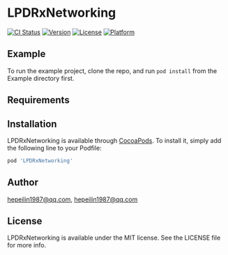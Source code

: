 # LPDRxNetworking

[![CI Status](http://img.shields.io/travis/hepeilin1987@qq.com/LPDRxNetworking.svg?style=flat)](https://travis-ci.org/hepeilin1987@qq.com/LPDRxNetworking)
[![Version](https://img.shields.io/cocoapods/v/LPDRxNetworking.svg?style=flat)](http://cocoapods.org/pods/LPDRxNetworking)
[![License](https://img.shields.io/cocoapods/l/LPDRxNetworking.svg?style=flat)](http://cocoapods.org/pods/LPDRxNetworking)
[![Platform](https://img.shields.io/cocoapods/p/LPDRxNetworking.svg?style=flat)](http://cocoapods.org/pods/LPDRxNetworking)

## Example

To run the example project, clone the repo, and run `pod install` from the Example directory first.

## Requirements

## Installation

LPDRxNetworking is available through [CocoaPods](http://cocoapods.org). To install
it, simply add the following line to your Podfile:

```ruby
pod 'LPDRxNetworking'
```

## Author

hepeilin1987@qq.com, hepeilin1987@qq.com

## License

LPDRxNetworking is available under the MIT license. See the LICENSE file for more info.
